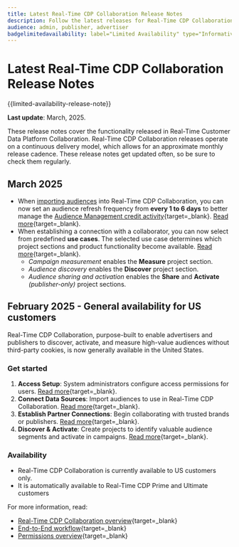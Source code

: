 ```yaml
---
title: Latest Real-Time CDP Collaboration Release Notes
description: Follow the latest releases for Real-Time CDP Collaboration
audience: admin, publisher, advertiser
badgelimitedavailability: label="Limited Availability" type="Informative" url="https://helpx.adobe.com/legal/product-descriptions/real-time-customer-data-platform-collaboration.html newtab=true"
---
```


# Latest Real-Time CDP Collaboration Release Notes

{{limited-availability-release-note}}

**Last update**: March, 2025.

These release notes cover the functionality released in Real-Time Customer Data Platform Collaboration. Real-Time CDP Collaboration releases operate on a continuous delivery model, which allows for an approximate monthly release cadence. These release notes get updated often, so be sure to check them regularly.

## March 2025

* When [importing audiences](/help/guide/setup/onboard-audiences.md) into Real-Time CDP Collaboration, you can now set an audience refresh frequency from **every 1 to 6 days** to better manage the [Audience Management credit activity](/help/guide/setup/my-activity.md#types-of-activities){target=_blank}. [Read more](/help/guide/setup/onboard-audiences.md#schedule){target=_blank}.
* When establishing a connection with a collaborator, you can now select from predefined **use cases**. The selected use case determines which project sections and product functionality become available. [Read more](/help/guide/collaborate/manage-projects.md#project-use-cases){target=_blank}.
    * *Campaign measurement* enables the **Measure** project section.
    * *Audience discovery* enables the **Discover** project section.
    * *Audience sharing and activation* enables the **Share** and **Activate** *(publisher-only)* project sections.

## February 2025 - General availability for US customers

Real-Time CDP Collaboration, purpose-built to enable advertisers and publishers to discover, activate, and measure high-value audiences without third-party cookies, is now generally available in the United States.

### Get started

1. **Access Setup**: System administrators configure access permissions for users. [Read more](/help/guide/permissions/mange-user-access.md#RTCDP-collaboration-access){target=_blank}.
2. **Connect Data Sources**: Import audiences to use in Real-Time CDP Collaboration. [Read more](/help/guide/setup/onboard-audiences.md){target=_blank}.
3. **Establish Partner Connections**: Begin collaborating with trusted brands or publishers. [Read more](/help/guide/connect/establishing-connections.md){target=_blank}.
4. **Discover & Activate**: Create projects to identify valuable audience segments and activate in campaigns. [Read more](/help/guide/collaborate/manage-projects.md){target=_blank}.

### Availability

* Real-Time CDP Collaboration is currently available to US customers only.
* It is automatically available to Real-Time CDP Prime and Ultimate customers

For more information, read:

* [Real-Time CDP Collaboration overview](/help/guide/home.md){target=_blank}
* [End-to-End workflow](/help/guide/end-to-end-workflow.md){target=_blank}
* [Permissions overview](/help/guide/permissions/overview.md){target=_blank}
